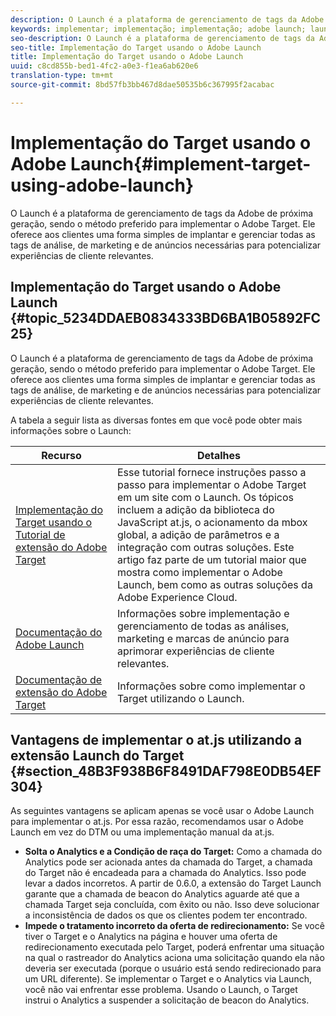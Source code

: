 ```yaml
---
description: O Launch é a plataforma de gerenciamento de tags da Adobe de próxima geração, sendo o método preferido para implementar o Adobe Target. Ele oferece aos clientes uma forma simples de implantar e gerenciar todas as tags de análise, de marketing e de anúncios necessárias para potencializar experiências de cliente relevantes.
keywords: implementar; implementação; implementação; adobe launch; launch; raça; redirecionar
seo-description: O Launch é a plataforma de gerenciamento de tags da Adobe de próxima geração, sendo o método preferido para implementar o Adobe Target. Ele oferece aos clientes uma forma simples de implantar e gerenciar todas as tags de análise, de marketing e de anúncios necessárias para potencializar experiências de cliente relevantes.
seo-title: Implementação do Target usando o Adobe Launch
title: Implementação do Target usando o Adobe Launch
uuid: c8cd855b-bed1-4fc2-a0e3-f1ea6ab620e6
translation-type: tm+mt
source-git-commit: 8bd57fb3bb467d8dae50535b6c367995f2acabac

---
```



# Implementação do Target usando o Adobe Launch{#implement-target-using-adobe-launch}

O Launch é a plataforma de gerenciamento de tags da Adobe de próxima geração, sendo o método preferido para implementar o Adobe Target. Ele oferece aos clientes uma forma simples de implantar e gerenciar todas as tags de análise, de marketing e de anúncios necessárias para potencializar experiências de cliente relevantes.

## Implementação do Target usando o Adobe Launch {#topic_5234DDAEB0834333BD6BA1B05892FC25}

O Launch é a plataforma de gerenciamento de tags da Adobe de próxima geração, sendo o método preferido para implementar o Adobe Target. Ele oferece aos clientes uma forma simples de implantar e gerenciar todas as tags de análise, de marketing e de anúncios necessárias para potencializar experiências de cliente relevantes.

A tabela a seguir lista as diversas fontes em que você pode obter mais informações sobre o Launch:

| Recurso | Detalhes |
|--- |--- |
| [Implementação do Target usando o Tutorial de extensão do Adobe Target](https://docs.adobe.com/content/help/en/experience-cloud/implementing-in-websites-with-launch/implement-solutions/target.html) | Esse tutorial fornece instruções passo a passo para implementar o Adobe Target em um site com o Launch. Os tópicos incluem a adição da biblioteca do JavaScript at.js, o acionamento da mbox global, a adição de parâmetros e a integração com outras soluções. Este artigo faz parte de um tutorial maior que mostra como implementar o Adobe Launch, bem como as outras soluções da Adobe Experience Cloud. |
| [Documentação do Adobe Launch](https://docs.adobelaunch.com/getting-started) | Informações sobre implementação e gerenciamento de todas as análises, marketing e marcas de anúncio para aprimorar experiências de cliente relevantes. |
| [Documentação de extensão do Adobe Target](https://docs.adobelaunch.com/extension-reference/web/adobe-target-extension) | Informações sobre como implementar o Target utilizando o Launch. |

## Vantagens de implementar o at.js utilizando a extensão Launch do Target {#section_48B3F938B6F8491DAF798E0DB54EF304}

As seguintes vantagens se aplicam apenas se você usar o Adobe Launch para implementar o at.js. Por essa razão, recomendamos usar o Adobe Launch em vez do DTM ou uma implementação manual da at.js.

* **Solta o Analytics e a Condição de raça do Target:** Como a chamada do Analytics pode ser acionada antes da chamada do Target, a chamada do Target não é encadeada para a chamada do Analytics. Isso pode levar a dados incorretos. A partir de 0.6.0, a extensão do Target Launch garante que a chamada de beacon do Analytics aguarde até que a chamada Target seja concluída, com êxito ou não. Isso deve solucionar a inconsistência de dados os que os clientes podem ter encontrado.
* **Impede o tratamento incorreto da oferta de redirecionamento:** Se você tiver o Target e o Analytics na página e houver uma oferta de redirecionamento executada pelo Target, poderá enfrentar uma situação na qual o rastreador do Analytics aciona uma solicitação quando ela não deveria ser executada (porque o usuário está sendo redirecionado para um URL diferente). Se implementar o Target e o Analytics via Launch, você não vai enfrentar esse problema. Usando o Launch, o Target instrui o Analytics a suspender a solicitação de beacon do Analytics.